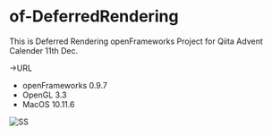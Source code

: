# of-DeferredRendering

This is Deferred Rendering openFrameworks Project for Qiita Advent Calender 11th Dec.

→URL

* openFrameworks 0.9.7
* OpenGL 3.3
* MacOS 10.11.6

![SS](https://github.com/yumataesu/resourses/blob/master/df2.png)
